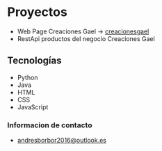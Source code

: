 # Proyectos

  * Web Page Creaciones Gael -> <a href='https://creacionesgael.netlify.app'>creacionesgael</a>
  * RestApi productos del negocio Creaciones Gael
  
## Tecnologías

  * Python
  * Java
  * HTML
  * CSS
  * JavaScript
  
### Informacion de contacto

  * andresborbor2016@outlook.es
